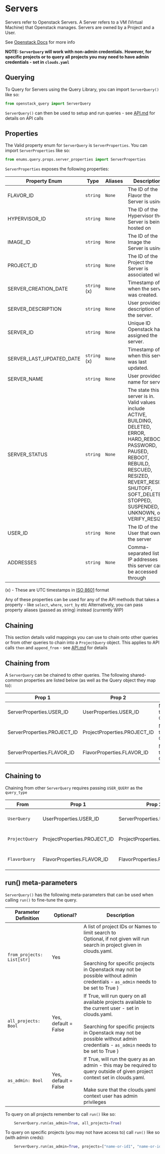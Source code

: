 # Servers
Servers refer to Openstack Servers. A Server refers to a VM (Virtual Machine) that Openstack manages. Servers are
owned by a Project and a User.

See [Openstack Docs](https://docs.openstack.org/api-ref/identity/v3/index.html#servers-servers) for more info

**NOTE: `ServerQuery` will work with non-admin credentials.**
**However, for specific projects or to query all projects you may need to have admin credentials - set in `clouds.yaml`**

## Querying

To Query for Servers using the Query Library, you can import `ServerQuery()` like so:

```python
from openstack_query import ServerQuery
```

`ServerQuery()` can then be used to setup and run queries - see [API.md](../API.md) for details on API calls

## Properties

The Valid property enum for `ServerQuery` is `ServerProperties`. You can import `ServerProperties` like so:

```python
from enums.query.props.server_properties import ServerProperties
```

`ServerProperties` exposes the following properties:

| Property Enum            | Type         | Aliases | Description                                                                                                                                                                                                                                          |
|--------------------------|--------------|---------|------------------------------------------------------------------------------------------------------------------------------------------------------------------------------------------------------------------------------------------------------|
| FLAVOR_ID                | `string`     | `None`  | The ID of the Flavor the Server is using                                                                                                                                                                                                             |
| HYPERVISOR_ID            | `string`     | `None`  | The ID of the Hypervisor the Server is being hosted on                                                                                                                                                                                               |
| IMAGE_ID                 | `string`     | `None`  | The ID of the Image the Server is using                                                                                                                                                                                                              |
| PROJECT_ID               | `string`     | `None`  | The ID of the Project the Server is associated with                                                                                                                                                                                                  |
| SERVER_CREATION_DATE     | `string` (x) | `None`  | Timestamp of when the server was created.                                                                                                                                                                                                            |
| SERVER_DESCRIPTION       | `string`     | `None`  | User provided description of the server.                                                                                                                                                                                                             |
| SERVER_ID                | `string`     | `None`  | Unique ID Openstack has assigned the server.                                                                                                                                                                                                         |
| SERVER_LAST_UPDATED_DATE | `string` (x) | `None`  | Timestamp of when this server was last updated.                                                                                                                                                                                                      |
| SERVER_NAME              | `string`     | `None`  | User provided name for server                                                                                                                                                                                                                        |
| SERVER_STATUS            | `string`     | `None`  | The state this server is in. Valid values include <br/>ACTIVE, BUILDING, DELETED, ERROR, HARD_REBOOT, PASSWORD, PAUSED, <br/>REBOOT, REBUILD, RESCUED, RESIZED, REVERT_RESIZE, SHUTOFF, SOFT_DELETED, STOPPED, SUSPENDED, UNKNOWN, or VERIFY_RESIZE. |
| USER_ID                  | `string`     | `None`  | The ID of the User that owns the server                                                                                                                                                                                                              |
| ADDRESSES                | `string`     | `None`  | Comma-separated list of IP addresses this server can be accessed through                                                                                                                                                                             |

(x) - These are UTC timestamps in [ISO 8601](https://en.wikipedia.org/wiki/ISO_8601) format

Any of these properties can be used for any of the API methods that takes a property - like `select`, `where`, `sort_by` etc
Alternatively, you can pass property aliases (passed as string) instead (currently WIP)

## Chaining
This section details valid mappings you can use to chain onto other queries or from other queries to chain into a `ProjectQuery` object.
This applies to API calls `then` and `append_from` - see [API.md](../API.md) for details


## Chaining from
A `ServerQuery` can be chained to other queries.
The following shared-common properties are listed below (as well as the Query object they map to):

| Prop 1                      | Prop 2                       | Type        | Maps                            | Documentation              |
|-----------------------------|------------------------------|-------------|---------------------------------|----------------------------|
| ServerProperties.USER_ID    | UserProperties.USER_ID       | Many-to-One | `ServerQuery` to `UserQuery`    | [USERS.md](USERS.md)       |
| ServerProperties.PROJECT_ID | ProjectProperties.PROJECT_ID | Many-to-One | `ServerQuery` to `ProjectQuery` | [PROJECTS.md](PROJECTS.md) |
| ServerProperties.FLAVOR_ID  | FlavorProperties.FLAVOR_ID   | Many-to-One | `ServerQuery` to `FlavorQuery`  | [FLAVORS.md](FLAVORS.md)   |


## Chaining to
Chaining from other `ServerQuery` requires passing `USER_QUERY` as the `query_type`

| From           | Prop 1                       | Prop 2                       | Type        | Documentation        |
|----------------|------------------------------|------------------------------|-------------|----------------------|
| `UserQuery`    | UserProperties.USER_ID       | ServerProperties.USER_ID     | One-to-Many | [USERS.md](USERS.md) |
| `ProjectQuery` | ProjectProperties.PROJECT_ID | ProjectProperties.PROJECT_ID | One-to-Many | [USERS.md](USERS.md) |
| `FlavorQuery`  | FlavorProperties.FLAVOR_ID   | FlavorProperties.FLAVOR_ID   | One-to-Many | [USERS.md](USERS.md) |



## run() meta-parameters

`ServerQuery()` has the following meta-parameters that can be used when calling `run()` to fine-tune the query.

| Parameter Definition       | Optional?            | Description                                                                                                                                                                                                                                                               |
|----------------------------|----------------------|---------------------------------------------------------------------------------------------------------------------------------------------------------------------------------------------------------------------------------------------------------------------------|
| `from_projects: List[str]` | Yes                  | A list of project IDs or Names to limit search to<br/>Optional, if not given will run search in project given in clouds.yaml.<br/><br />Searching for specific projects in Openstack may not be possible without admin credentials - `as_admin` needs to be set to True ) |
| `all_projects: Bool`       | Yes, default = False | If True, will run query on all available projects available to the current user - set in clouds.yaml. <br/><br /> Searching for specific projects in Openstack may not be possible without admin credentials - `as_admin` needs to be set to True )                       |
| `as_admin: Bool`           | Yes, default = False | If True, will run the query as an admin - this may be required to query outside of given project context set in clouds.yaml. <br/><br /> Make sure that the clouds.yaml context user has admin privileges                                                                 |


To query on all projects remember to call `run()` like so:
```python
    ServerQuery.run(as_admin=True, all_projects=True)
```

To query on specific projects (you may not have access to) call `run()` like so (with admin creds):
```python
    ServerQuery.run(as_admin=True, projects=["name-or-id1", "name-or-id2"])
```
